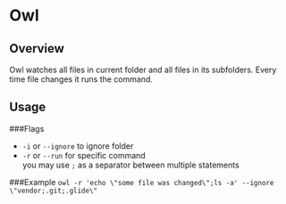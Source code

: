 # Owl
## Overview
Owl watches all files in current folder and all files in its subfolders. Every time file changes it runs the command.
## Usage
###Flags 
- `-i` or `--ignore` to ignore folder <br>
- `-r` or `--run` for specific command <br>
you may use `;` as a separator between multiple statements

###Example
`owl -r 'echo \"some file was changed\";ls -a' --ignore \"vendor;.git;.glide\"`
